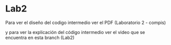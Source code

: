 # Lab2 

Para ver el diseño del codigo intermedio ver el PDF (Laboratorio 2 - compis)

y para ver la explicación del código intermedio ver el video que se encuentra en esta branch (Lab2)
